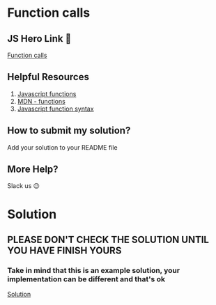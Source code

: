 # Function calls

## JS Hero Link 🥋

[Function calls](https://www.jshero.net/en/koans/functioncall.html)

## Helpful Resources

1. [Javascript functions](https://www.w3schools.com/js/js_function_definition.asp)
2. [MDN - functions](https://developer.mozilla.org/en-US/docs/Web/JavaScript/Guide/Functions)
3. [Javascript function syntax](https://javascriptcode.org/javascript-function-syntax/)

## How to submit my solution?

Add your solution to your README file

## More Help?

Slack us 😉

# Solution

## PLEASE DON'T CHECK THE SOLUTION UNTIL YOU HAVE FINISH YOURS

### Take in mind that this is an example solution, your implementation can be different and that's ok

[Solution](../sol)
